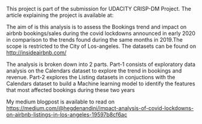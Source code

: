 This project is part of the submission for UDACITY CRISP-DM Project. The article explaining the project is available at:

The aim of is this analysis is to assess the Bookings trend and impact on airbnb bookings/sales during the covid lockdowns announced in early 2020 in comparison to the trends found during the same months in 2019.The scope is restricted to the City of Los-angeles.
The datasets can be found on http://insideairbnb.com/

The analysis is broken down into 2 parts.
Part-1 consists of exploratory data analysis on the Calendars dataset to explore the trend in bookings and revenue.
Part-2 explores the Listing datasets in conjuctions with the Calendars dataset to build a Machine learning model to identify the features that most affected bookings during these two years

My medium blogpost is available to read on https://medium.com/@hegdenandini/impact-analysis-of-covid-lockdowns-on-airbnb-listings-in-los-angeles-19597b8cf6ac
